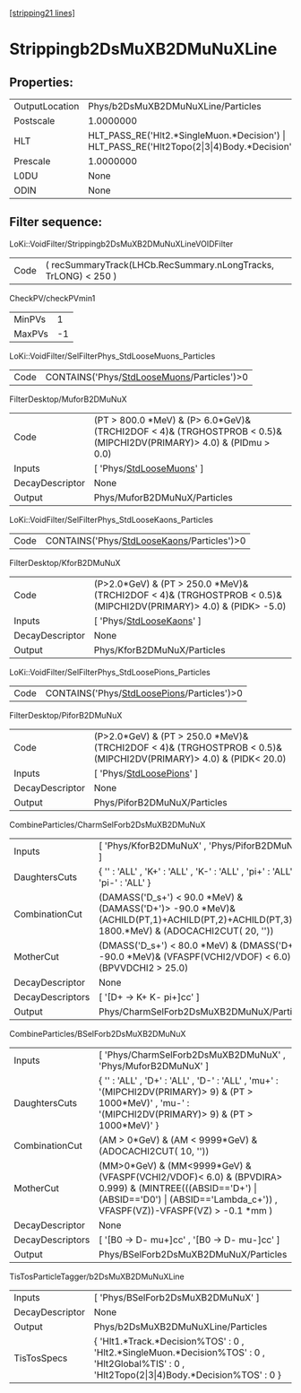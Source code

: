 [[stripping21 lines]](./stripping21-index)

# Strippingb2DsMuXB2DMuNuXLine

## Properties:

|                |                                                                                                |
|----------------|------------------------------------------------------------------------------------------------|
| OutputLocation | Phys/b2DsMuXB2DMuNuXLine/Particles                                                             |
| Postscale      | 1.0000000                                                                                      |
| HLT            | HLT_PASS_RE('Hlt2.\*SingleMuon.\*Decision') \| HLT_PASS_RE('Hlt2Topo(2\|3\|4)Body.\*Decision') |
| Prescale       | 1.0000000                                                                                      |
| L0DU           | None                                                                                           |
| ODIN           | None                                                                                           |

## Filter sequence:

LoKi::VoidFilter/Strippingb2DsMuXB2DMuNuXLineVOIDFilter

|      |                                                                 |
|------|-----------------------------------------------------------------|
| Code | ( recSummaryTrack(LHCb.RecSummary.nLongTracks, TrLONG) \< 250 ) |

CheckPV/checkPVmin1

|        |     |
|--------|-----|
| MinPVs | 1   |
| MaxPVs | -1  |

LoKi::VoidFilter/SelFilterPhys_StdLooseMuons_Particles

|      |                                                                                            |
|------|--------------------------------------------------------------------------------------------|
| Code | CONTAINS('Phys/[StdLooseMuons](./stripping21-commonparticles-stdloosemuons)/Particles')\>0 |

FilterDesktop/MuforB2DMuNuX

|                 |                                                                                                                           |
|-----------------|---------------------------------------------------------------------------------------------------------------------------|
| Code            | (PT \> 800.0 \*MeV) & (P\> 6.0\*GeV)& (TRCHI2DOF \< 4)& (TRGHOSTPROB \< 0.5)& (MIPCHI2DV(PRIMARY)\> 4.0) & (PIDmu \> 0.0) |
| Inputs          | [ 'Phys/[StdLooseMuons](./stripping21-commonparticles-stdloosemuons)' ]                                                 |
| DecayDescriptor | None                                                                                                                      |
| Output          | Phys/MuforB2DMuNuX/Particles                                                                                              |

LoKi::VoidFilter/SelFilterPhys_StdLooseKaons_Particles

|      |                                                                                            |
|------|--------------------------------------------------------------------------------------------|
| Code | CONTAINS('Phys/[StdLooseKaons](./stripping21-commonparticles-stdloosekaons)/Particles')\>0 |

FilterDesktop/KforB2DMuNuX

|                 |                                                                                                                         |
|-----------------|-------------------------------------------------------------------------------------------------------------------------|
| Code            | (P\>2.0\*GeV) & (PT \> 250.0 \*MeV)& (TRCHI2DOF \< 4)& (TRGHOSTPROB \< 0.5)& (MIPCHI2DV(PRIMARY)\> 4.0) & (PIDK\> -5.0) |
| Inputs          | [ 'Phys/[StdLooseKaons](./stripping21-commonparticles-stdloosekaons)' ]                                               |
| DecayDescriptor | None                                                                                                                    |
| Output          | Phys/KforB2DMuNuX/Particles                                                                                             |

LoKi::VoidFilter/SelFilterPhys_StdLoosePions_Particles

|      |                                                                                            |
|------|--------------------------------------------------------------------------------------------|
| Code | CONTAINS('Phys/[StdLoosePions](./stripping21-commonparticles-stdloosepions)/Particles')\>0 |

FilterDesktop/PiforB2DMuNuX

|                 |                                                                                                                         |
|-----------------|-------------------------------------------------------------------------------------------------------------------------|
| Code            | (P\>2.0\*GeV) & (PT \> 250.0 \*MeV)& (TRCHI2DOF \< 4)& (TRGHOSTPROB \< 0.5)& (MIPCHI2DV(PRIMARY)\> 4.0) & (PIDK\< 20.0) |
| Inputs          | [ 'Phys/[StdLoosePions](./stripping21-commonparticles-stdloosepions)' ]                                               |
| DecayDescriptor | None                                                                                                                    |
| Output          | Phys/PiforB2DMuNuX/Particles                                                                                            |

CombineParticles/CharmSelForb2DsMuXB2DMuNuX

|                  |                                                                                                                                                 |
|------------------|-------------------------------------------------------------------------------------------------------------------------------------------------|
| Inputs           | [ 'Phys/KforB2DMuNuX' , 'Phys/PiforB2DMuNuX' ]                                                                                                |
| DaughtersCuts    | { '' : 'ALL' , 'K+' : 'ALL' , 'K-' : 'ALL' , 'pi+' : 'ALL' , 'pi-' : 'ALL' }                                                                    |
| CombinationCut   | (DAMASS('D_s+') \< 90.0 \*MeV) & (DAMASS('D+')\> -90.0 \*MeV)& (ACHILD(PT,1)+ACHILD(PT,2)+ACHILD(PT,3) \> 1800.\*MeV) & (ADOCACHI2CUT( 20, '')) |
| MotherCut        | (DMASS('D_s+') \< 80.0 \*MeV) & (DMASS('D+')\> -90.0 \*MeV)& (VFASPF(VCHI2/VDOF) \< 6.0) & (BPVVDCHI2 \> 25.0)                                  |
| DecayDescriptor  | None                                                                                                                                            |
| DecayDescriptors | [ '[D+ -\> K+ K- pi+]cc' ]                                                                                                                  |
| Output           | Phys/CharmSelForb2DsMuXB2DMuNuX/Particles                                                                                                       |

CombineParticles/BSelForb2DsMuXB2DMuNuX

|                  |                                                                                                                                                                                             |
|------------------|---------------------------------------------------------------------------------------------------------------------------------------------------------------------------------------------|
| Inputs           | [ 'Phys/CharmSelForb2DsMuXB2DMuNuX' , 'Phys/MuforB2DMuNuX' ]                                                                                                                              |
| DaughtersCuts    | { '' : 'ALL' , 'D+' : 'ALL' , 'D-' : 'ALL' , 'mu+' : '(MIPCHI2DV(PRIMARY)\> 9) & (PT \> 1000\*MeV)' , 'mu-' : '(MIPCHI2DV(PRIMARY)\> 9) & (PT \> 1000\*MeV)' }                              |
| CombinationCut   | (AM \> 0\*GeV) & (AM \< 9999\*GeV) & (ADOCACHI2CUT( 10, ''))                                                                                                                                |
| MotherCut        | (MM\>0\*GeV) & (MM\<9999\*GeV) & (VFASPF(VCHI2/VDOF)\< 6.0) & (BPVDIRA\> 0.999) & (MINTREE(((ABSID=='D+') \| (ABSID=='D0') \| (ABSID=='Lambda_c+')) , VFASPF(VZ))-VFASPF(VZ) \> -0.1 \*mm ) |
| DecayDescriptor  | None                                                                                                                                                                                        |
| DecayDescriptors | [ '[B0 -\> D- mu+]cc' , '[B0 -\> D- mu-]cc' ]                                                                                                                                         |
| Output           | Phys/BSelForb2DsMuXB2DMuNuX/Particles                                                                                                                                                       |

TisTosParticleTagger/b2DsMuXB2DMuNuXLine

|                 |                                                                                                                                                    |
|-----------------|----------------------------------------------------------------------------------------------------------------------------------------------------|
| Inputs          | [ 'Phys/BSelForb2DsMuXB2DMuNuX' ]                                                                                                                |
| DecayDescriptor | None                                                                                                                                               |
| Output          | Phys/b2DsMuXB2DMuNuXLine/Particles                                                                                                                 |
| TisTosSpecs     | { 'Hlt1.\*Track.\*Decision%TOS' : 0 , 'Hlt2.\*SingleMuon.\*Decision%TOS' : 0 , 'Hlt2Global%TIS' : 0 , 'Hlt2Topo(2\|3\|4)Body.\*Decision%TOS' : 0 } |
